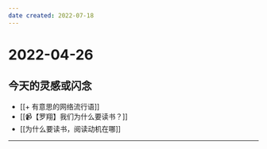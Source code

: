 ```yaml
---
date created: 2022-07-18
---
```


# 2022-04-26

## 今天的灵感或闪念

- [[+ 有意思的网络流行语]]
- [[📹【罗翔】我们为什么要读书？]]
- [[为什么要读书，阅读动机在哪]]
---
